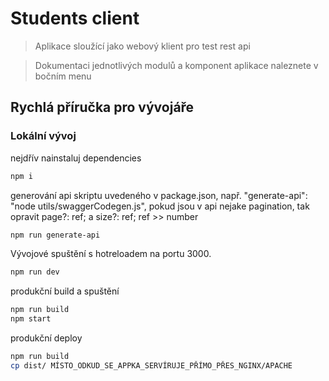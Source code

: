 ﻿# Students client

> Aplikace sloužící jako webový klient pro test rest api

> Dokumentaci jednotlivých modulů a komponent aplikace naleznete v bočním menu

## Rychlá příručka pro vývojáře

### Lokální vývoj

nejdřív nainstaluj dependencies
``` bash
npm i
```

generování api skriptu uvedeného v package.json, např. "generate-api": "node utils/swaggerCodegen.js", pokud jsou v api nejake pagination, tak opravit page?: ref; a size?: ref; ref >> number
``` bash
npm run generate-api
```

Vývojové spuštění s hotreloadem na portu 3000.
``` bash
npm run dev
```

produkční build a spuštění
``` bash
npm run build
npm start
```

produkční deploy
``` bash
npm run build
cp dist/ MÍSTO_ODKUD_SE_APPKA_SERVÍRUJE_PŘÍMO_PŘES_NGINX/APACHE
```
